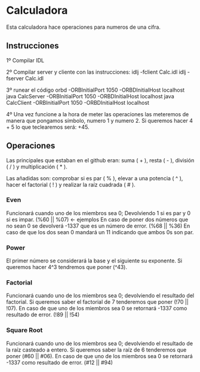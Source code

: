 # Calculadora

Esta calculadora hace operaciones para numeros de una cifra.

## Instrucciones

1º Compilar IDL

2º Compilar server y cliente con las instrucciones:
idlj -fclient Calc.idl
idlj -fserver Calc.idl

3º runear el código
orbd -ORBInitialPort 1050 -ORBDInitialHost localhost
java CalcServer -ORBInitialPort 1050 -ORBDInitialHost localhost
java CalcClient -ORBInitialPort 1050 -ORBDInitialHost localhost

4º Una vez funcione a la hora de meter las operaciones las meteremos de manera que pongamos símbolo, numero 1 y numero 2.
Si queremos hacer 4 + 5 lo que teclearemos será: +45.

## Operaciones

Las principales que estaban en el github eran: suma ( + ), resta ( - ), división ( / ) y  multiplicación ( * ). 

Las añadidas son: comprobar si es par ( % ), elevar a una potencia ( ^ ), hacer el factorial ( ! ) y realizar la raíz cuadrada ( # ).

### Even 

Funcionará cuando uno de los miembros sea 0; Devolviendo 1 si es par y 0 si es impar. (%60  || %07)  <- ejemplos
En caso de poner dos números que no sean 0 se devolverá -1337 que es un número de error. (%68 || %36) 
En caso de que los dos sean 0 mandará un 11 indicando que ambos 0s son par.

### Power

El primer número se considerará la base y el siguiente su exponente. Si queremos hacer 4^3 tendremos que poner (^43).

### Factorial
Funcionará cuando uno de los miembros sea 0; devolviendo el resultado del factorial. Si queremos saber el factorial de 7 tenderemos que poner (!70 || !07).
En caso de que uno de los miembros sea 0 se retornará -1337 como resultado de error. (!89 || !54)

### Square Root

Funcionará cuando uno de los miembros sea 0; devolviendo el resultado de la raíz casteado a entero. Si queremos saber la raíz de 6 tenderemos que poner (#60 || #06).
En caso de que uno de los miembros sea 0 se retornará -1337 como resultado de error. (#12 || #94)
